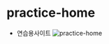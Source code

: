 # practice-home
 - 연습용사이트
![practice-home](https://user-images.githubusercontent.com/68048248/108810949-a02efe80-75ef-11eb-89c0-9618304bd2f5.gif)
